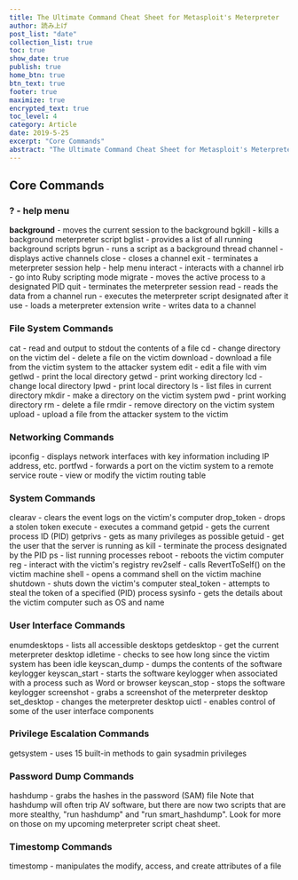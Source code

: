```yaml
---
title: The Ultimate Command Cheat Sheet for Metasploit's Meterpreter
author: 読み上げ
post_list: "date"
collection_list: true
toc: true
show_date: true
publish: true
home_btn: true
btn_text: true
footer: true
maximize: true
encrypted_text: true
toc_level: 4
category: Article
date: 2019-5-25
excerpt: "Core Commands"
abstract: "The Ultimate Command Cheat Sheet for Metasploit's Meterpreter."
---
```


## Core Commands

### ? - help menu

**background** - moves the current session to the background
bgkill - kills a background meterpreter script
bglist - provides a list of all running background scripts
bgrun - runs a script as a background thread
channel - displays active channels
close - closes a channel
exit - terminates a meterpreter session
help - help menu
interact - interacts with a channel
irb - go into Ruby scripting mode
migrate - moves the active process to a designated PID
quit - terminates the meterpreter session
read - reads the data from a channel
run - executes the meterpreter script designated after it
use - loads a meterpreter extension
write - writes data to a channel

### File System Commands
cat - read and output to stdout the contents of a file
cd - change directory on the victim
del - delete a file on the victim
download - download a file from the victim system to the attacker system
edit - edit a file with vim
getlwd - print the local directory
getwd - print working directory
lcd - change local directory
lpwd - print local directory
ls - list files in current directory
mkdir - make a directory on the victim system
pwd - print working directory
rm - delete a file
rmdir - remove directory on the victim system
upload - upload a file from the attacker system to the victim

### Networking Commands
ipconfig - displays network interfaces with key information including IP address, etc.
portfwd - forwards a port on the victim system to a remote service
route - view or modify the victim routing table

### System Commands
clearav - clears the event logs on the victim's computer
drop_token - drops a stolen token
execute - executes a command
getpid - gets the current process ID (PID)
getprivs - gets as many privileges as possible
getuid - get the user that the server is running as
kill - terminate the process designated by the PID
ps - list running processes
reboot - reboots the victim computer
reg - interact with the victim's registry
rev2self - calls RevertToSelf() on the victim machine
shell - opens a command shell on the victim machine
shutdown - shuts down the victim's computer
steal_token - attempts to steal the token of a specified (PID) process
sysinfo - gets the details about the victim computer such as OS and name

### User Interface Commands
enumdesktops - lists all accessible desktops
getdesktop - get the current meterpreter desktop
idletime - checks to see how long since the victim system has been idle
keyscan_dump - dumps the contents of the software keylogger
keyscan_start - starts the software keylogger when associated with a process such as Word or browser
keyscan_stop - stops the software keylogger
screenshot - grabs a screenshot of the meterpreter desktop
set_desktop - changes the meterpreter desktop
uictl - enables control of some of the user interface components

### Privilege Escalation Commands
getsystem - uses 15 built-in methods to gain sysadmin privileges

### Password Dump Commands
hashdump - grabs the hashes in the password (SAM) file
Note that hashdump will often trip AV software, but there are now two scripts that are more stealthy, "run hashdump" and "run smart_hashdump". Look for more on those on my upcoming meterpreter script cheat sheet.

### Timestomp Commands
timestomp - manipulates the modify, access, and create attributes of a file

